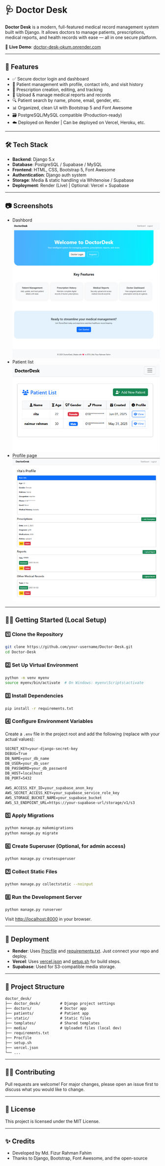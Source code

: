 # 🩺 Doctor Desk

**Doctor Desk** is a modern, full-featured medical record management system built with Django. It allows doctors to manage patients, prescriptions, medical reports, and health records with ease — all in one secure platform.

🔗 **Live Demo**: [doctor-desk-okum.onrender.com](https://doctor-desk-okum.onrender.com/)

---

## 🚀 Features

- ✅ Secure doctor login and dashboard
- 👥 Patient management with profile, contact info, and visit history
- 💊 Prescription creation, editing, and tracking
- 📁 Upload & manage medical reports and records
- 🔍 Patient search by name, phone, email, gender, etc.
- 📊 Organized, clean UI with Bootstrap 5 and Font Awesome
- 🗃️ PostgreSQL/MySQL compatible (Production-ready)
- ☁️ Deployed on Render | Can be deployed on Vercel, Heroku, etc.

---

## 🛠️ Tech Stack

- **Backend**: Django 5.x
- **Database**: PostgreSQL / Supabase / MySQL
- **Frontend**: HTML, CSS, Bootstrap 5, Font Awesome
- **Authentication**: Django auth system
- **Storage**: Media & static handling via Whitenoise / Supabase
- **Deployment**: Render (Live) | Optional: Vercel + Supabase

---

## 📷 Screenshots

- Dashbord ![alt text](<Screenshot 2025-06-02 184527.png>)
- Patient list ![alt text](<Screenshot 2025-06-02 185254.png>)
- Profile page ![alt text](<Screenshot 2025-06-02 185322.png>)


---

## 🧑‍💻 Getting Started (Local Setup)

### 1️⃣ Clone the Repository

```bash
git clone https://github.com/your-username/Doctor-Desk.git
cd Doctor-Desk
```

### 2️⃣ Set Up Virtual Environment

```bash
python -m venv myenv
source myenv/bin/activate  # On Windows: myenv\Scripts\activate
```

### 3️⃣ Install Dependencies

```bash
pip install -r requirements.txt
```

### 4️⃣ Configure Environment Variables

Create a `.env` file in the project root and add the following (replace with your actual values):

```
SECRET_KEY=your-django-secret-key
DEBUG=True
DB_NAME=your_db_name
DB_USER=your_db_user
DB_PASSWORD=your_db_password
DB_HOST=localhost
DB_PORT=5432

AWS_ACCESS_KEY_ID=your_supabase_anon_key
AWS_SECRET_ACCESS_KEY=your_supabase_service_role_key
AWS_STORAGE_BUCKET_NAME=your_supabase_bucket
AWS_S3_ENDPOINT_URL=https://your-supabase-url/storage/v1/s3
```

### 5️⃣ Apply Migrations

```bash
python manage.py makemigrations
python manage.py migrate
```

### 6️⃣ Create Superuser (Optional, for admin access)

```bash
python manage.py createsuperuser
```

### 7️⃣ Collect Static Files

```bash
python manage.py collectstatic --noinput
```

### 8️⃣ Run the Development Server

```bash
python manage.py runserver
```

Visit [http://localhost:8000](http://localhost:8000) in your browser.

---

## 🚀 Deployment

- **Render**: Uses [Procfile](Procfile) and [requirements.txt](requirements.txt). Just connect your repo and deploy.
- **Vercel**: Uses [vercel.json](vercel.json) and [setup.sh](setup.sh) for build steps.
- **Supabase**: Used for S3-compatible media storage.

---

## 📂 Project Structure

```
doctor_desk/
├── doctor_desk/         # Django project settings
├── doctors/             # Doctor app
├── patients/            # Patient app
├── static/              # Static files
├── templates/           # Shared templates
├── media/               # Uploaded files (local dev)
├── requirements.txt
├── Procfile
├── setup.sh
├── vercel.json
└── ...
```

---

## 🙋‍♂️ Contributing

Pull requests are welcome! For major changes, please open an issue first to discuss what you would like to change.

---

## 📄 License

This project is licensed under the MIT License.

---

## ✨ Credits

- Developed by Md. Fizur Rahman Fahim
- Thanks to Django, Bootstrap, Font Awesome, and the open-source